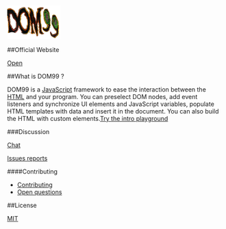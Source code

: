 ![DOM99](images/visual.png)

##Official Website

[Open](https://cdn.rawgit.com/GrosSacASac/DOM99/1.19.0/documentation/documentation.html)


##What is DOM99 ?

DOM99 is a [JavaScript](https://en.wikipedia.org/wiki/JavaScript) framework to ease the interaction between the [HTML](https://en.wikipedia.org/wiki/HTML) and your program. You can preselect DOM nodes, add event listeners and synchronize UI elements and JavaScript variables, populate HTML templates with data and insert it in the document. You can also build the HTML with custom elements.[Try the intro playground](http://jsbin.com/kepohibavo/1/edit?html,js,output)


###Discussion

[Chat](https://dystroy.org/miaou/3)

[Issues reports](https://github.com/GrosSacASac/DOM99/issues)

####Contributing

 * [Contributing](documentation/contributing.md)
 * [Open questions](documentation/openquestions.md)

##License

[MIT](https://opensource.org/licenses/MIT)
